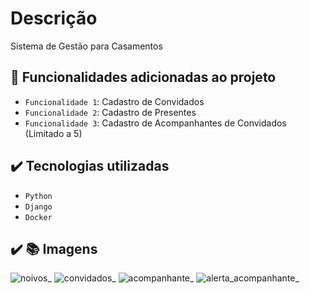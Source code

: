 # Descrição
Sistema de Gestão para Casamentos

## :hammer: Funcionalidades adicionadas ao projeto

- `Funcionalidade 1`: Cadastro de Convidados
- `Funcionalidade 2`: Cadastro de Presentes
- `Funcionalidade 3`: Cadastro de Acompanhantes de Convidados (Limitado a 5)



## ✔️ Tecnologias utilizadas

- ``Python``
- ``Django``
- ``Docker``



## ✔️ :books:  Imagens
![noivos_](https://github.com/user-attachments/assets/6bbebdcb-35c3-44e3-a548-6873495166b3)
![convidados_](https://github.com/user-attachments/assets/d735956d-45df-4413-a8c0-2dd3995d2b6c)
![acompanhante_](https://github.com/user-attachments/assets/da48f40f-67c4-43d7-96e4-b4e5b3057b2a)
![alerta_acompanhante_](https://github.com/user-attachments/assets/45359aeb-c8ff-4942-a334-f8b9cef08d40)
